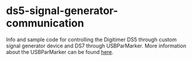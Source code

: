 # ds5-signal-generator-communication
 Info and sample code for controlling the Digitimer DS5 through custom signal generator device and DS7 through USBParMarker.
 More information about the USBParMarker can be found [here](https://github.com/solo-fsw/UsbParMarker).
